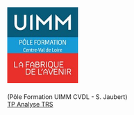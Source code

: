 ## ![Logo UIMM](logo_uimm_placeholder.jpg)
(Pôle Formation UIMM CVDL - S. Jaubert) 
<br>
[TP Analyse TRS](https://sjaubert.github.io/poleformation-uimmcvdl/TP_Analyse_TRS.html?target=_blank)



